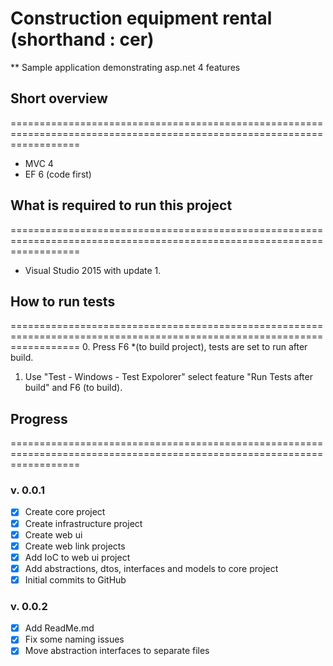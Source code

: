 # Construction equipment rental (shorthand : cer)   
** Sample application demonstrating asp.net 4 features

## Short overview
========================================================================================================================
* MVC 4 
* EF 6 (code first)

## What is required to run this project
========================================================================================================================
* Visual Studio 2015 with update 1.

## How to run tests
========================================================================================================================
0. Press F6 *(to build project), tests are set to run after build. 
1. Use "Test - Windows - Test Expolorer" select feature "Run Tests after build" and F6 (to build).

## Progress
========================================================================================================================
### v. 0.0.1 
- [x] Create core project
- [x] Create infrastructure project
- [x] Create web ui
- [x] Create web link projects
- [x] Add IoC to web ui project
- [x] Add abstractions, dtos, interfaces and models to core project
- [x] Initial commits to GitHub
### v. 0.0.2 
- [x] Add ReadMe.md
- [x] Fix some naming issues
- [x] Move abstraction interfaces to separate files

